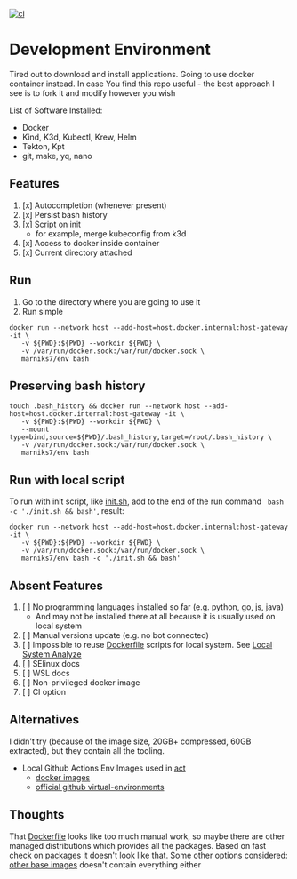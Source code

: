 [![ci](https://github.com/marniks7/env/actions/workflows/main.yml/badge.svg)](https://github.com/marniks7/env/actions/workflows/main.yml)

# Development Environment

Tired out to download and install applications. Going to use docker container instead.
In case You find this repo useful - the best approach I see is to fork it and modify however you wish

List of Software Installed:

* Docker
* Kind, K3d, Kubectl, Krew, Helm
* Tekton, Kpt
* git, make, yq, nano

## Features

1. [x] Autocompletion (whenever present)
2. [x] Persist bash history
3. [x] Script on init
    * for example, merge kubeconfig from k3d
4. [x] Access to docker inside container
5. [x] Current directory attached

## Run

1. Go to the directory where you are going to use it
2. Run simple
```
docker run --network host --add-host=host.docker.internal:host-gateway -it \
   -v ${PWD}:${PWD} --workdir ${PWD} \
   -v /var/run/docker.sock:/var/run/docker.sock \
   marniks7/env bash
```

## Preserving bash history
```
touch .bash_history && docker run --network host --add-host=host.docker.internal:host-gateway -it \
   -v ${PWD}:${PWD} --workdir ${PWD} \
   --mount type=bind,source=${PWD}/.bash_history,target=/root/.bash_history \
   -v /var/run/docker.sock:/var/run/docker.sock \
   marniks7/env bash
```

## Run with local script
To run with init script, like [init.sh](init.sh), add to the end of the run command ` bash -c './init.sh && bash'`, result:
```
docker run --network host --add-host=host.docker.internal:host-gateway -it \
   -v ${PWD}:${PWD} --workdir ${PWD} \
   -v /var/run/docker.sock:/var/run/docker.sock \
   marniks7/env bash -c './init.sh && bash'
```

## Absent Features

1. [ ] No programming languages installed so far (e.g. python, go, js, java)
    * And may not be installed there at all because it is usually used on local system
2. [ ] Manual versions update (e.g. no bot connected)
3. [ ] Impossible to reuse [Dockerfile](Dockerfile) scripts for local system.
   See [Local System Analyze](docs/local-system.md)
4. [ ] SElinux docs
5. [ ] WSL docs
6. [ ] Non-privileged docker image
7. [ ] CI option

## Alternatives

I didn't try (because of the image size, 20GB+ compressed, 60GB extracted), but they contain all the tooling.

* Local Github Actions Env Images used in [act](https://github.com/nektos/act)
    - [docker images](https://github.com/catthehacker/docker_images)
    - [official github virtual-environments](https://github.com/actions/virtual-environments)

## Thoughts

That [Dockerfile](Dockerfile) looks like too much manual work, so maybe there are other managed distributions
which
provides all the packages. Based on fast check on [packages](https://pkgs.org/) it doesn't look like that.
Some other options considered: [other base images](other) doesn't contain everything either